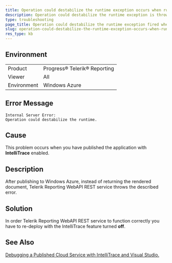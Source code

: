 ```yaml
---
title: Operation could destabilize the runtime exception occurs when running on Windows Azure
description: Operation could destabilize the runtime exception is thrown when running on Windows Azure.
type: troubleshooting
page_title: Operation could destabilize the runtime exception fired when running on Windows Azure
slug: operation-could-destabilize-the-runtime-exception-occurs-when-running-on-windows-azure
res_type: kb
---
```


## Environment

<table>
	<tr>
		<td>Product</td>
		<td>Progress® Telerik® Reporting</td>
	</tr>
	<tr>
		<td>Viewer</td>
		<td>All</td>
	</tr>
  	<tr>
		<td>Environment</td>
		<td>Windows Azure</td>
	</tr>
</table>

## Error Message

```
Internal Server Error:  
Operation could destabilize the runtime.
```

## Cause

This problem occurs when you have published the application with **IntelliTrace** enabled.

## Description

 After publishing to Windows Azure, instead of returning the rendered document, Telerik Reporting WebAPI REST service throws the described error.   

## Solution

In order Telerik Reporting WebAPI REST service to function correctly you have to re-deploy with the IntelliTrace feature turned **off**.  
   
## See Also

[Debugging a Published Cloud Service with IntelliTrace and Visual Studio.](https://docs.microsoft.com/en-us/visualstudio/azure/vs-azure-tools-intellitrace-debug-published-cloud-services?view=vs-2019)  

